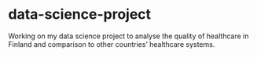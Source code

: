# data-science-project
Working on my data science project to analyse the quality of healthcare in Finland and comparison to other countries’ healthcare systems.
